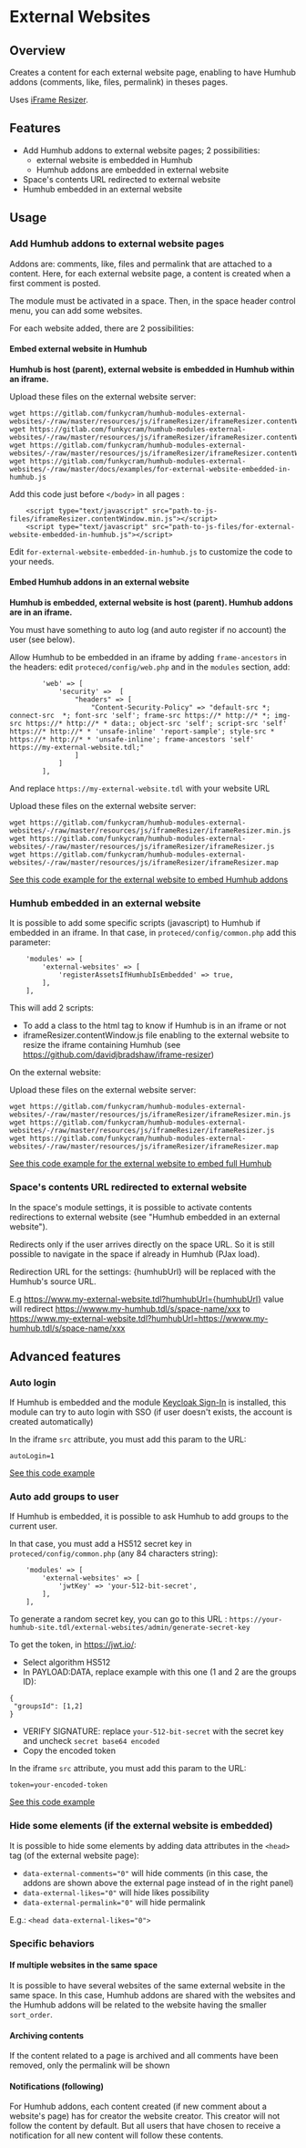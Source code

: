 # External Websites


## Overview

Creates a content for each external website page, enabling to have Humhub addons (comments, like, files, permalink) in theses pages.

Uses [iFrame Resizer](https://github.com/davidjbradshaw/iframe-resizer).


## Features

- Add Humhub addons to external website pages; 2 possibilities:
  - external website is embedded in Humhub
  - Humhub addons are embedded in external website 
- Space's contents URL redirected to external website 
- Humhub embedded in an external website


## Usage

### Add Humhub addons to external website pages 

Addons are: comments, like, files and permalink that are attached to a content.
Here, for each external website page, a content is created when a first comment is posted.

The module must be activated in a space. Then, in the space header control menu, you can add some websites.

For each website added, there are 2 possibilities:


#### Embed external website in Humhub

**Humhub is host (parent), external website is embedded in Humhub within an iframe.**

Upload these files on the external website server:
```
wget https://gitlab.com/funkycram/humhub-modules-external-websites/-/raw/master/resources/js/iframeResizer/iframeResizer.contentWindow.min.js
wget https://gitlab.com/funkycram/humhub-modules-external-websites/-/raw/master/resources/js/iframeResizer/iframeResizer.contentWindow.js
wget https://gitlab.com/funkycram/humhub-modules-external-websites/-/raw/master/resources/js/iframeResizer/iframeResizer.contentWindow.map
wget https://gitlab.com/funkycram/humhub-modules-external-websites/-/raw/master/docs/examples/for-external-website-embedded-in-humhub.js
```

Add this code just before `</body>` in all pages :
```
    <script type="text/javascript" src="path-to-js-files/iframeResizer.contentWindow.min.js"></script>
    <script type="text/javascript" src="path-to-js-files/for-external-website-embedded-in-humhub.js"></script>
```

Edit `for-external-website-embedded-in-humhub.js` to customize the code to your needs.


#### Embed Humhub addons in an external website

**Humhub is embedded, external website is host (parent). Humhub addons are in an iframe.**

You must have something to auto log (and auto register if no account) the user (see below).

Allow Humhub to be embedded in an iframe by adding `frame-ancestors` in the headers: edit `proteced/config/web.php` and in the `modules` section, add:
```
        'web' => [
            'security' =>  [
                "headers" => [
                    "Content-Security-Policy" => "default-src *; connect-src  *; font-src 'self'; frame-src https://* http://* *; img-src https://* http://* * data:; object-src 'self'; script-src 'self' https://* http://* * 'unsafe-inline' 'report-sample'; style-src * https://* http://* * 'unsafe-inline'; frame-ancestors 'self' https://my-external-website.tdl;"
                ]
            ]
        ],
```
And replace `https://my-external-website.tdl` with your website URL


Upload these files on the external website server:
```
wget https://gitlab.com/funkycram/humhub-modules-external-websites/-/raw/master/resources/js/iframeResizer/iframeResizer.min.js
wget https://gitlab.com/funkycram/humhub-modules-external-websites/-/raw/master/resources/js/iframeResizer/iframeResizer.js
wget https://gitlab.com/funkycram/humhub-modules-external-websites/-/raw/master/resources/js/iframeResizer/iframeResizer.map
```

[See this code example for the external website to embed Humhub addons](https://gitlab.com/funkycram/humhub-modules-external-websites/-/raw/master/docs/examples/external-website-page-embedding-humhub-addons.php)


### Humhub embedded in an external website

It is possible to add some specific scripts (javascript) to Humhub if embedded in an iframe.
In that case, in `proteced/config/common.php` add this parameter:
```
    'modules' => [
        'external-websites' => [
            'registerAssetsIfHumhubIsEmbedded' => true,
        ],
    ],
```

This will add 2 scripts:
- To add a class to the html tag to know if Humhub is in an iframe or not
- iframeResizer.contentWindow.js file enabling to the external website to resize the iframe containing Humhub (see https://github.com/davidjbradshaw/iframe-resizer)

On the external website:

Upload these files on the external website server:
```
wget https://gitlab.com/funkycram/humhub-modules-external-websites/-/raw/master/resources/js/iframeResizer/iframeResizer.min.js
wget https://gitlab.com/funkycram/humhub-modules-external-websites/-/raw/master/resources/js/iframeResizer/iframeResizer.js
wget https://gitlab.com/funkycram/humhub-modules-external-websites/-/raw/master/resources/js/iframeResizer/iframeResizer.map
```

[See this code example for the external website to embed full Humhub](https://gitlab.com/funkycram/humhub-modules-external-websites/-/raw/master/docs/examples/external-website-page-embedding-full-humhub.php)


### Space's contents URL redirected to external website

In the space's module settings, it is possible to activate contents redirections to external website (see "Humhub embedded in an external website").

Redirects only if the user arrives directly on the space URL.
So it is still possible to navigate in the space if already in Humhub (PJax load).

Redirection URL for the settings: {humhubUrl} will be replaced with the Humhub's source URL.

E.g https://www.my-external-website.tdl?humhubUrl={humhubUrl} value will redirect https://wwww.my-humhub.tdl/s/space-name/xxx to https://www.my-external-website.tdl?humhubUrl=https://wwww.my-humhub.tdl/s/space-name/xxx


## Advanced features

### Auto login

If Humhub is embedded and the module [Keycloak Sign-In](https://github.com/cuzy-app/humhub-modules-auth-keycloak) is installed, this module can try to auto login with SSO (if user doesn't exists, the account is created automatically)

In the iframe `src` attribute, you must add this param to the URL:
```
autoLogin=1
```

[See this code example](https://gitlab.com/funkycram/humhub-modules-external-websites/-/raw/master/docs/examples/external-website-page-embedding-full-humhub.php)


### Auto add groups to user

If Humhub is embedded, it is possible to ask Humhub to add groups to the current user.

In that case, you must add a HS512 secret key in `proteced/config/common.php` (any 84 characters string):
```
    'modules' => [
        'external-websites' => [
            'jwtKey' => 'your-512-bit-secret',
        ],
    ],
```
To generate a random secret key, you can go to this URL : `https://your-humhub-site.tdl/external-websites/admin/generate-secret-key`

To get the token, in https://jwt.io/:
- Select algorithm HS512
- In PAYLOAD:DATA, replace example with this one (1 and 2 are the groups ID):
```
{
 "groupsId": [1,2]
}
```
- VERIFY SIGNATURE: replace `your-512-bit-secret` with the secret key and uncheck `secret base64 encoded`
- Copy the encoded token

In the iframe `src` attribute, you must add this param to the URL:
```
token=your-encoded-token
```

[See this code example](https://gitlab.com/funkycram/humhub-modules-external-websites/-/raw/master/docs/examples/external-website-page-embedding-full-humhub.php)


### Hide some elements (if the external website is embedded)

It is possible to hide some elements by adding data attributes in the `<head>` tag (of the external website page):
- `data-external-comments="0"` will hide comments (in this case, the addons are shown above the external page instead of in the right panel)
- `data-external-likes="0"` will hide likes possibility
- `data-external-permalink="0"` will hide permalink

E.g.: `<head data-external-likes="0">`

### Specific behaviors

#### If multiple websites in the same space

It is possible to have several websites of the same external website in the same space. In this case, Humhub addons are shared with the websites and the Humhub addons will be related to the website having the smaller `sort_order`.

#### Archiving contents

If the content related to a page is archived and all comments have been removed, only the permalink will be shown

#### Notifications (following)
For Humhub addons, each content created (if new comment about a website's page) has for creator the website creator. This creator will not follow the content by default.
But all users that have chosen to receive a notification for all new content will follow these contents.